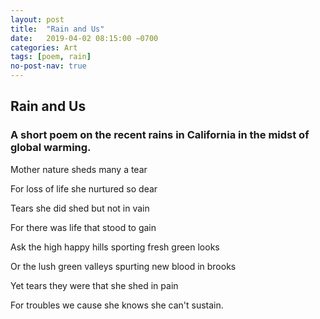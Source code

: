 ```yaml
---
layout: post
title:  "Rain and Us"
date:   2019-04-02 08:15:00 −0700
categories: Art
tags: [poem, rain]
no-post-nav: true
---
```


## Rain and Us

### A short poem on the recent rains in California in the midst of global warming.


Mother nature sheds many a tear

For loss of life she nurtured so dear

Tears she did shed but not in vain

For there was life that stood to gain

Ask the high happy hills sporting fresh green looks

Or the lush green valleys spurting new blood in brooks

Yet tears they were that she shed in pain

For troubles we cause she knows she can&#39;t sustain.

